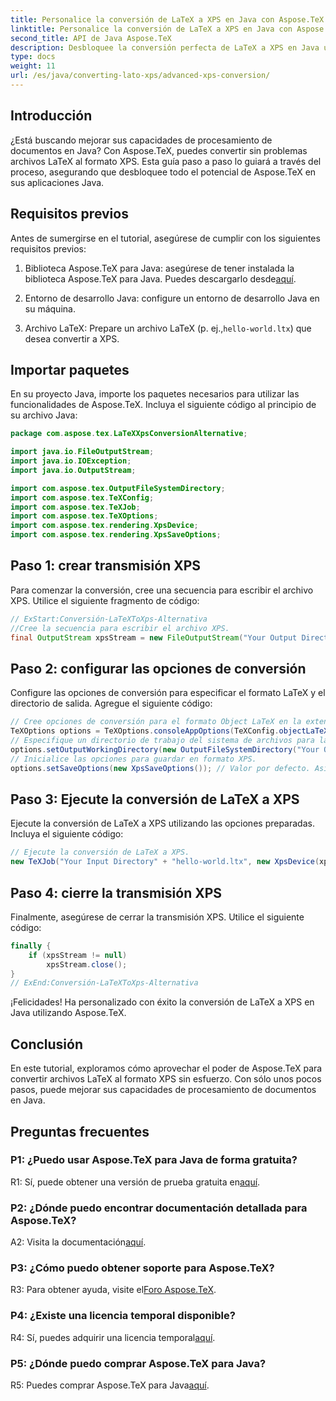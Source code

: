 ```yaml
---
title: Personalice la conversión de LaTeX a XPS en Java con Aspose.TeX
linktitle: Personalice la conversión de LaTeX a XPS en Java con Aspose.TeX
second_title: API de Java Aspose.TeX
description: Desbloquee la conversión perfecta de LaTeX a XPS en Java usando Aspose.TeX. Siga nuestra guía paso a paso para un procesamiento de documentos eficiente.
type: docs
weight: 11
url: /es/java/converting-lato-xps/advanced-xps-conversion/
---
```

## Introducción

¿Está buscando mejorar sus capacidades de procesamiento de documentos en Java? Con Aspose.TeX, puedes convertir sin problemas archivos LaTeX al formato XPS. Esta guía paso a paso lo guiará a través del proceso, asegurando que desbloquee todo el potencial de Aspose.TeX en sus aplicaciones Java.

## Requisitos previos

Antes de sumergirse en el tutorial, asegúrese de cumplir con los siguientes requisitos previos:

1.  Biblioteca Aspose.TeX para Java: asegúrese de tener instalada la biblioteca Aspose.TeX para Java. Puedes descargarlo desde[aquí](https://releases.aspose.com/tex/java/).

2. Entorno de desarrollo Java: configure un entorno de desarrollo Java en su máquina.

3.  Archivo LaTeX: Prepare un archivo LaTeX (p. ej.,`hello-world.ltx`) que desea convertir a XPS.

## Importar paquetes

En su proyecto Java, importe los paquetes necesarios para utilizar las funcionalidades de Aspose.TeX. Incluya el siguiente código al principio de su archivo Java:

```java
package com.aspose.tex.LaTeXXpsConversionAlternative;

import java.io.FileOutputStream;
import java.io.IOException;
import java.io.OutputStream;

import com.aspose.tex.OutputFileSystemDirectory;
import com.aspose.tex.TeXConfig;
import com.aspose.tex.TeXJob;
import com.aspose.tex.TeXOptions;
import com.aspose.tex.rendering.XpsDevice;
import com.aspose.tex.rendering.XpsSaveOptions;
```

## Paso 1: crear transmisión XPS

Para comenzar la conversión, cree una secuencia para escribir el archivo XPS. Utilice el siguiente fragmento de código:

```java
// ExStart:Conversión-LaTeXToXps-Alternativa
//Cree la secuencia para escribir el archivo XPS.
final OutputStream xpsStream = new FileOutputStream("Your Output Directory" + "any-name.xps");
```

## Paso 2: configurar las opciones de conversión

Configure las opciones de conversión para especificar el formato LaTeX y el directorio de salida. Agregue el siguiente código:

```java
// Cree opciones de conversión para el formato Object LaTeX en la extensión del motor Object TeX.
TeXOptions options = TeXOptions.consoleAppOptions(TeXConfig.objectLaTeX());
// Especifique un directorio de trabajo del sistema de archivos para la salida.
options.setOutputWorkingDirectory(new OutputFileSystemDirectory("Your Output Directory"));
// Inicialice las opciones para guardar en formato XPS.
options.setSaveOptions(new XpsSaveOptions()); // Valor por defecto. Asignación arbitraria.
```

## Paso 3: Ejecute la conversión de LaTeX a XPS

Ejecute la conversión de LaTeX a XPS utilizando las opciones preparadas. Incluya el siguiente código:

```java
// Ejecute la conversión de LaTeX a XPS.
new TeXJob("Your Input Directory" + "hello-world.ltx", new XpsDevice(xpsStream), options).run();
```

## Paso 4: cierre la transmisión XPS

Finalmente, asegúrese de cerrar la transmisión XPS. Utilice el siguiente código:

```java
finally {
    if (xpsStream != null)
        xpsStream.close();
}
// ExEnd:Conversión-LaTeXToXps-Alternativa
```

¡Felicidades! Ha personalizado con éxito la conversión de LaTeX a XPS en Java utilizando Aspose.TeX.

## Conclusión

En este tutorial, exploramos cómo aprovechar el poder de Aspose.TeX para convertir archivos LaTeX al formato XPS sin esfuerzo. Con sólo unos pocos pasos, puede mejorar sus capacidades de procesamiento de documentos en Java.

## Preguntas frecuentes

### P1: ¿Puedo usar Aspose.TeX para Java de forma gratuita?

 R1: Sí, puede obtener una versión de prueba gratuita en[aquí](https://releases.aspose.com/).

### P2: ¿Dónde puedo encontrar documentación detallada para Aspose.TeX?

 A2: Visita la documentación[aquí](https://reference.aspose.com/tex/java/).

### P3: ¿Cómo puedo obtener soporte para Aspose.TeX?

 R3: Para obtener ayuda, visite el[Foro Aspose.TeX](https://forum.aspose.com/c/tex/47).

### P4: ¿Existe una licencia temporal disponible?

 R4: Sí, puedes adquirir una licencia temporal[aquí](https://purchase.aspose.com/temporary-license/).

### P5: ¿Dónde puedo comprar Aspose.TeX para Java?

 R5: Puedes comprar Aspose.TeX para Java[aquí](https://purchase.aspose.com/buy).
